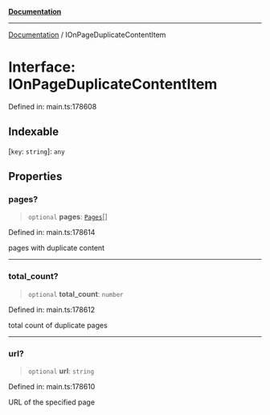 [**Documentation**](../README.md)

***

[Documentation](../README.md) / IOnPageDuplicateContentItem

# Interface: IOnPageDuplicateContentItem

Defined in: main.ts:178608

## Indexable

\[`key`: `string`\]: `any`

## Properties

### pages?

> `optional` **pages**: [`Pages`](../classes/Pages.md)[]

Defined in: main.ts:178614

pages with duplicate content

***

### total\_count?

> `optional` **total\_count**: `number`

Defined in: main.ts:178612

total count of duplicate pages

***

### url?

> `optional` **url**: `string`

Defined in: main.ts:178610

URL of the specified page
